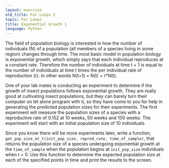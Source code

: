 ```yaml
---
layout: exercise
old_title: For Loops 2
topic: For Loops
title: Exponential Growth 1
language: Python
---
```


The field of population biology is interested in how the number of
individuals (N) of a population (all members of a species living in some
region) changes through time. The most basic model in population biology
is exponential growth, which simply says that each individual reproduces
at a constant rate. Therefore the number of individuals at time t + 1 is
equal to the number of individuals at time t times the per individual
rate of reproduction (r). In other words N(t+1) = N(t) + r\*N(t).

One of your lab mates is conducting an experiment to determine if the
growth of insect populations follows exponential growth. They are really
good at cultivating insect populations, but they can barely turn their
computer on let alone program with it, so they have come to you for help
in generating the predicted population sizes for their experiments. The
first experiment will measure the population sizes of a species with a
reproductive rate of 0.152 at 10 weeks, 50 weeks and 100 weeks. The
experiment will start with an initial population size of 10 individuals.

Since you know there will be more experiments later, write a function,
`get_pop_size_at_t(init_pop_size, reprod_rate,
time_of_sample)`, that returns the population size of a species
undergoing exponential growth at the `time_of_sample` when the
population begins at `init_pop_size` individuals when t = 0. Use
this function to determine the expected population size at each of the
specified points in time and print the results to the screen.
